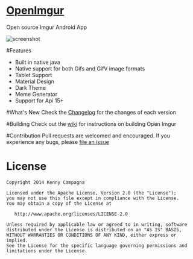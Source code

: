 [OpenImgur](http://kennyc1012.github.io/OpenImgur/)
=========

Open source Imgur Android App

![screenshot](https://github.com/Kennyc1012/OpenImgur/raw/master/assets/ss1.png)

#Features
- Built in native java
- Native support for both Gifs and GifV image formats
- Tablet Support
- Material Design
- Dark Theme
- Meme Generator
- Support for Api 15+

#What's New
Check the [Changelog](https://github.com/Kennyc1012/OpenImgur/blob/master/CHANGELOG.MD) for the changes of each version

#Building
Check out the [wiki](https://github.com/Kennyc1012/OpenImgur/wiki) for instructions on building Open Imgur

#Contribution
Pull requests are welcomed and encouraged. If you experience any bugs, please [file an issue](https://github.com/Kennyc1012/OpenImgur/issues/new)

License
=======

    Copyright 2014 Kenny Campagna

    Licensed under the Apache License, Version 2.0 (the "License");
    you may not use this file except in compliance with the License.
    You may obtain a copy of the License at

       http://www.apache.org/licenses/LICENSE-2.0

    Unless required by applicable law or agreed to in writing, software
    distributed under the License is distributed on an "AS IS" BASIS,
    WITHOUT WARRANTIES OR CONDITIONS OF ANY KIND, either express or implied.
    See the License for the specific language governing permissions and
    limitations under the License.

